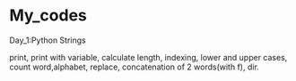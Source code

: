 # My_codes

Day_1:Python Strings

print,
print with variable,
calculate length,
indexing,
lower and upper cases,
count word,alphabet,
replace,
concatenation of 2 words(with f),
dir.
